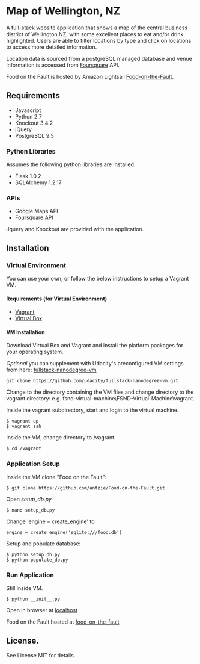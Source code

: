 # Map of Wellington, NZ
A full-stack website application that shows a map of the central business district of Wellington NZ, with some excellent places to eat and/or drink highlighted. Users are able to filter locations by type and click on locations to access more detailed information. 

Location data is sourced from a postgreSQL managed database and venue information is accessed from [Foursquare](https://foursquare.com) API. 

Food on the Fault is hosted by Amazon Lightsail [Food-on-the-Fault](http://food-on-the-fault.com/).

## Requirements
- Javascript
- Python 2.7
- Knockout 3.4.2
- jQuery
- PostgreSQL 9.5

### Python Libraries
Assumes the following python libraries are installed.
- Flask 1.0.2
- SQLAlchemy 1.2.17

### APIs
- Google Maps API
- Foursquare API

Jquery and Knockout are provided with the application.

## Installation
### Virtual Environment
You can use your own, or follow the below instructions to setup a Vagrant VM.
#### Requirements (for Virtual Environment)
- [Vagrant](https://www.vagrantup.com/)
- [Virtual Box](https://www.virtualbox.org/)

#### VM Installation
Download Virtual Box and Vagrant and install the platform packages for your operating system.

*Optional* you can supplement with Udacity's preconfigured VM settings from here:
[fullstack-nanodegree-vm](https://github.com/udacity/fullstack-nanodegree-vm.git)
``` 
git clone https://github.com/udacity/fullstack-nanodegree-vm.git
```

Change to the directory containing the VM files and change directory to the vagrant directory:
e.g. fsnd-virtual-machine\FSND-Virtual-Machine\vagrant.

Inside the vagrant subdirectory, start and login to the virtual machine.
``` 
$ vagrant up
$ vagrant ssh
```
Inside the VM, change directory to /vagrant 
```
$ cd /vagrant
```
### Application Setup 
Inside the VM clone "Food on the Fault":
```
$ git clone https://github.com/antzie/Food-on-the-Fault.git 
```
Open *setup_db.py*
``` 
$ nano setup_db.py
```
Change 'engine = create_engine' to
```
engine = create_engine('sqlite:///food.db')
```
Setup and populate database:
```
$ python setup_db.py
$ python populate_db.py
```

### Run Application
Still inside VM.
```
$ python __init__.py
```
Open in browser at [localhost](http://localhost:8000/)

Food on the Fault hosted at [food-on-the-fault](http://food-on-the-fault.com/)

## License.
See License MIT for details.
